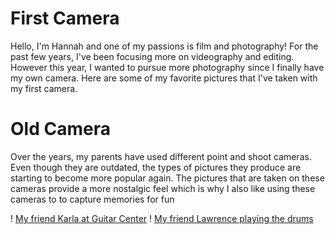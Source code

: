 # First Camera
Hello, I'm Hannah and one of my passions is film and photography! For the past few years, I've been focusing more on videography and editing. However this year, I wanted to pursue more photography since I finally have my own camera. Here are some of my favorite pictures that I've taken with my first camera. 


# Old Camera
Over the years, my parents have used different point and shoot cameras. Even though they are outdated, the types of pictures they produce are starting to become more popular again. The pictures that are taken on these cameras provide a more nostalgic feel which is why I also like using these cameras to to capture memories for fun  

! [My friend Karla at Guitar Center](DSCN1441.JPG)
! [My friend Lawrence playing the drums](DSCN1446.jpg)
